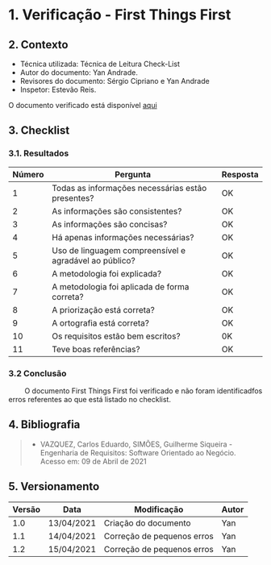 # 1. Verificação - First Things First

## 2. Contexto

- Técnica utilizada: Técnica de Leitura Check-List
- Autor do documento: Yan Andrade.
- Revisores do documento: Sérgio Cipriano e Yan Andrade
- Inspetor: Estevão Reis.

O documento verificado está disponível [aqui](https://requisitos-de-software.github.io/2020.2-CarteiraDigitalTransito/priorizacao/first_thing_first/)


## 3. Checklist
### 3.1. Resultados

|Número|Pergunta|Resposta| 
| ---- | ------ | ------ |
| 1 | Todas as informações necessárias estão presentes? | OK |
| 2 |  As informações são consistentes? | OK |
| 3 | As informações são concisas? | OK |
| 4 | Há apenas informações necessárias? | OK | 
| 5 | Uso de linguagem compreensível e agradável ao público? | OK |
| 6	| A metodologia foi explicada? |OK |
| 7	| A metodologia foi aplicada de forma correta? | OK |	
| 8 | A priorização está correta? |	OK |		
| 9 | A ortografia está correta? | OK |
| 10 | Os requisitos estão bem escritos? | 0K |
| 11 |  Teve boas referências?| OK |

### 3.2 Conclusão

&emsp;&emsp; O documento First Things First foi verificado e não foram identificadfos erros referentes ao que está listado no checklist.

## 4. Bibliografia

> - VAZQUEZ, Carlos Eduardo, SIMÕES, Guilherme Siqueira - Engenharia de Requisitos: Software Orientado ao Negócio. Acesso em: 09 de Abril de 2021

## 5. Versionamento
| Versão | Data | Modificação | Autor |
|--|--|--|--|
| 1.0 | 13/04/2021 | Criação do documento | Yan |
| 1.1 | 14/04/2021 | Correção de pequenos erros | Yan |
| 1.2 | 15/04/2021 | Correção de pequenos erros | Yan |
